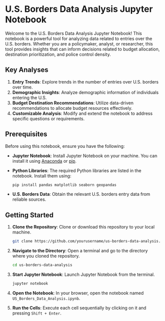 # U.S. Borders Data Analysis Jupyter Notebook

Welcome to the U.S. Borders Data Analysis Jupyter Notebook! This notebook is a powerful tool for analyzing data related to entries over the U.S. borders. Whether you are a policymaker, analyst, or researcher, this tool provides insights that can inform decisions related to budget allocation, destination prioritization, and police control density.

## Key Analyses

1. **Entry Trends**: Explore trends in the number of entries over U.S. borders over time.
2. **Demographic Insights**: Analyze demographic information of individuals entering the U.S.
3. **Budget Destination Recommendations**: Utilize data-driven recommendations to allocate budget resources effectively.
4. **Customizable Analysis**: Modify and extend the notebook to address specific questions or requirements.

## Prerequisites

Before using this notebook, ensure you have the following:

- **Jupyter Notebook**: Install Jupyter Notebook on your machine. You can install it using [Anaconda](https://www.anaconda.com/products/distribution) or [pip](https://jupyter.org/install).
- **Python Libraries**: The required Python libraries are listed in the notebook. Install them using:

    ```bash
    pip install pandas matplotlib seaborn geopandas
    ```

- **U.S. Borders Data**: Obtain the relevant U.S. borders entry data from reliable sources.

## Getting Started

1. **Clone the Repository**: Clone or download this repository to your local machine.

    ```bash
    git clone https://github.com/yourusername/us-borders-data-analysis.git
    ```

2. **Navigate to the Directory**: Open a terminal and go to the directory where you cloned the repository.

    ```bash
    cd us-borders-data-analysis
    ```

3. **Start Jupyter Notebook**: Launch Jupyter Notebook from the terminal.

    ```bash
    jupyter notebook
    ```

4. **Open the Notebook**: In your browser, open the notebook named `US_Borders_Data_Analysis.ipynb`.

5. **Run the Cells**: Execute each cell sequentially by clicking on it and pressing `Shift + Enter`.


